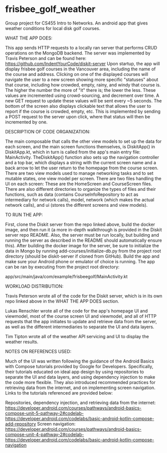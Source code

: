 # frisbee_golf_weather
Group project for CS455 Intro to Networks. An android app that gives weather conditions for local disk golf courses.


WHAT THE APP DOES:

This app sends HTTP requests to a locally ran server that performs CRUD operations on the MongoDB backend. The server was implemented by Travis 
Peterson and can be found here: https://github.com/IndentYourCode/diskit-server
Upon startup, the app will display frisbee golf courses in the Vancouver area, including the name of the course and address. Clicking on one of the
displayed courses will navigate the user to a new screen showing more specific "statuses" about that course, including how crowded, empty, rainy, and
windy that course is. The higher the number the more of "it" there is; the lower the less. These values are incremented using crowd-sourcing, and decrement over time. A new GET 
request to update these values will be sent every ~5 seconds. The bottom of the screen also displays clickable text that allows the user to report if the
course is crowded, empty, etc. This is implemented by sending a POST request to the server upon click, where that status will then be incremented by one. 


DESCRIPTION OF CODE ORGANIZATION:

The main composable that calls the other view models to set up the data for each screen, and the main screen functions themselves, is DiskitApp() in DiskitApp.kt, which in turn is 
called from the app's main entry file: MainActivity. TheDiskitApp() function also sets up the navigation controller and a top bar, which displays a string with the current screen name 
and a back arrow to let the user return to the homepage from the course screen. There are two view models used to manage networking tasks and to set mutable states, one view model 
per screen. There are two files handling the UI on each screen: These are the HomeScreen and CourseScreen files. There are also different directories to organize the types of files and
their functions, such as data (contains CourseInfoRepository to act as intermediary for network calls), model, network (which makes the actual network calls), and ui (stores the different 
screens and view models).


TO RUN THE APP:

First, clone the Diskit server from the repo linked above, build the docker image, and then run it (a more in-depth walkthrough is provided in the Diskit
server repo README. Also, the server must be run locally, but building and running the server as described in the README should automatically ensure this). 
After building the docker image for the server, be sure to initialize the data in Mongo by running add-courses/initialize-db.py from the 
project root directory (should be diskit-server if cloned from GitHub). Build the app and make sure your Android phone or emulator of choice is running. 
The app can be ran by executing from the project root directory:

app/src/main/java/com/example/frisbeegolf/MainActivity.kt


WORKLOAD DISTRIBUTION:

Travis Peterson wrote all of the code for the Diskit server, which is in its own repo linked above in the WHAT THE APP DOES section.

Lukas Renschler wrote all of the code for the app's homepage UI and viewmodel, most of the course screen UI and viewmodel, and all of HTTP requests that the app initiates to 
update and retrieve data from the server, as well as the different intermediaries to separate the UI and data layers.

Tim Tipton wrote all of the weather API servicing and UI to display the weather results.


NOTES ON REFERENCES USED:

Much of the UI was written following the guidance of the Android Basics with Compose tutorials provided by Google for Developers. Specifically,
their tutorials educated on ideal app design by using repositories to separate the UI and data layers, and using dependency injection to make the code more flexible. They also 
introduced recommended practices for retrieving data from the internet, and on implementing screen navigation. Links to the tutorials referenced are provided below:

Repositories, dependency injection, and retrieving data from the internet: https://developer.android.com/courses/pathways/android-basics-compose-unit-5-pathway-2#codelab-https://developer.android.com/codelabs/basic-android-kotlin-compose-add-repository
Screen navigation: https://developer.android.com/courses/pathways/android-basics-compose-unit-4-pathway-2#codelab-https://developer.android.com/codelabs/basic-android-kotlin-compose-navigation